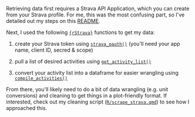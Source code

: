 Retrieving data first requires a Strava API Application, which you can create from your Strava profile. For me, this was the most confusing part, so I've detailed out my steps on this [README](https://github.com/samanthacsik/strava-dashboard/blob/main/README.md). 

Next, I used the following [`{rStrava}`](https://cran.r-project.org/web/packages/rStrava/index.html) functions to get my data: 

1. create your Strava token using [`strava_oauth()`](https://search.r-project.org/CRAN/refmans/rStrava/html/strava_oauth.html) (you'll need your app name, client ID, secred & scope)

2. pull a list of desired activities using [`get_activity_list()`](https://search.r-project.org/CRAN/refmans/rStrava/html/get_activity_list.html)

3. convert your activity list into a dataframe for easier wrangling using [`compile_activities()`](https://search.r-project.org/CRAN/refmans/rStrava/html/compile_activities.html)

From there, you'll likely need to do a bit of data wrangling (e.g. unit conversions) and cleaning to get things in a plot-friendly format. If interested, check out my cleaning script ([`R/scrape_strava.qmd`](https://github.com/samanthacsik/strava-dashboard/blob/main/R/scrape_strava.qmd)) to see how I approached this.


